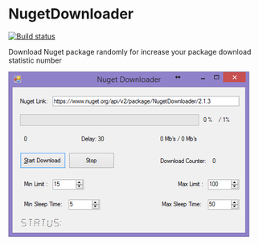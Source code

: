 # NugetDownloader

[![Build status](https://ci.appveyor.com/api/projects/status/hd8fgl8ejh9sumo5?svg=true)](https://ci.appveyor.com/project/Behzadkhosravifar/nugetdownloader)

Download Nuget package randomly for increase your package download statistic number

![screen](https://raw.githubusercontent.com/Behzadkhosravifar/NugetDownloader/master/img/screen.png)
